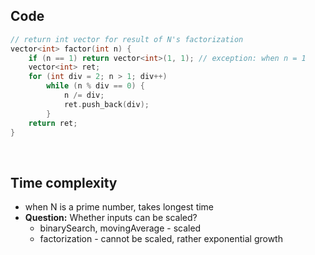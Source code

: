 ## Code

```c++
// return int vector for result of N's factorization
vector<int> factor(int n) {
	if (n == 1) return vector<int>(1, 1); // exception: when n = 1
    vector<int> ret;
    for (int div = 2; n > 1; div++) 
        while (n % div == 0) {
            n /= div;
            ret.push_back(div);
        }
    return ret;
}
```

<br/>

## Time complexity

- when N is a prime number, takes longest time
- **Question:** Whether inputs can be scaled?
  - binarySearch, movingAverage - scaled
  - factorization - cannot be scaled, rather exponential growth